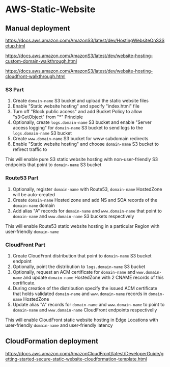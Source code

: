 # AWS-Static-Website

## Manual deployment

https://docs.aws.amazon.com/AmazonS3/latest/dev/HostingWebsiteOnS3Setup.html

https://docs.aws.amazon.com/AmazonS3/latest/dev/website-hosting-custom-domain-walkthrough.html

https://docs.aws.amazon.com/AmazonS3/latest/dev/website-hosting-cloudfront-walkthrough.html

### S3 Part

1. Create `domain-name` S3 bucket and upload the static website files
2. Enable "Static website hosting" and specify "index.html" file
3. Turn off "Block public access" and add Bucket Policy to allow "s3:GetObject" from "\*" Principle
4. Optionally, create `logs.domain-name` S3 bucket and enable "Server access logging" for `domain-name` S3 bucket to send logs to the `logs.domain-name` S3 bucket
5. Create `www.domain-name` S3 bucket for www subdomain redirects
6. Enable "Static website hosting" and choose `domain-name` S3 bucket to refirect traffic to

This will enable pure S3 static website hosting with non-user-friendly S3 endpoints that point to `domain-name` S3 bucket

### Route53 Part

1. Optionally, register `domain-name` with Route53, `domain-name` HostedZone will be auto-created
2. Create `domain-name` Hosted zone and add NS and SOA records of the `domain-name` domain
3. Add alias "A" records for `domain-name` and `www.domain-name` that point to `domain-name` and `www.domain-name` S3 buckets respectively

This will enable Route53 static website hosting in a particular Region with user-friendly `domain-name`

### CloudFront Part

1. Create CloudFront distribution that point to `domain-name` S3 bucket endpoint
2. Optionally, point the distribution to `logs.domain-name` S3 bucket
3. Optionally, request an ACM certificate for `domain-name` and `www.domain-name` and update `domain-name` HostedZone with 2 CNAME records of this certificate.
4. During creation of the distribution specify the issued ACM certificate that holds validated `domain-name` and `www.domain-name` records in `domain-name` HostedZone
5. Update alias "A" records for `domain-name` and `www.domain-name` to point to `domain-name` and `www.domain-name` CloudFront endpoints respectivelly

This will enable CloudFront static website hosting in Edge Locations with user-friendly `domain-name` and user-friendly latency

## CloudFormation deployment

https://docs.aws.amazon.com/AmazonCloudFront/latest/DeveloperGuide/getting-started-secure-static-website-cloudformation-template.html
